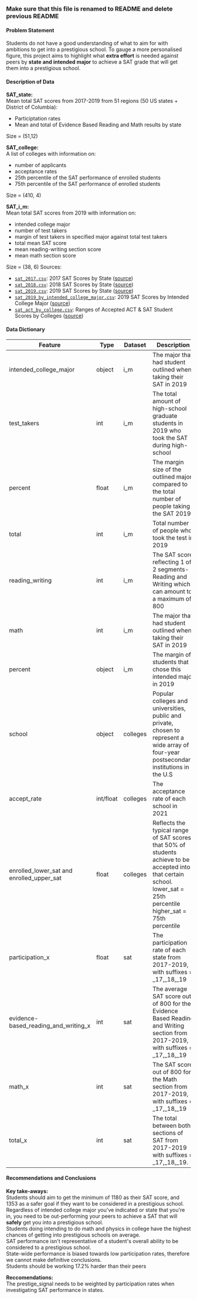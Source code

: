 ### Make sure that this file is renamed to README and delete previous README



#### Problem Statement
Students do not have a good understanding of what to aim for with ambitions to get into a prestigious school. To gauge a more personalised figure, this project aims to highlight what **extra effort** is needed against peers by **state and intended major** to achieve a SAT grade that will get them into a prestigious school.


#### Description of Data
**SAT_state:** <br>
Mean total SAT scores from 2017-2019 from 51 regions (50 US states + District of Columbia):
- Participtation rates
- Mean and total of Evidence Based Reading and Math results by state

Size = (51,12)

**SAT_college:** <br>
A list of colleges with information on:
- number of applicants
- acceptance rates
- 25th percentile of the SAT performance of enrolled students
- 75th percentile of the SAT performance of enrolled students

Size = (410, 4)


**SAT_i_m:** <br>
Mean total SAT scores from 2019  with information on:
- intended college major
- number of test takers
- margin of test takers in specified major against total test takers
- total mean SAT score
- mean reading-writing section score
- mean math section score

Size = (38, 6)
Sources:
* [`sat_2017.csv`](./data/sat_2017.csv): 2017 SAT Scores by State ([source](https://blog.collegevine.com/here-are-the-average-sat-scores-by-state/))
* [`sat_2018.csv`](./data/sat_2018.csv): 2018 SAT Scores by State ([source](https://blog.collegevine.com/here-are-the-average-sat-scores-by-state/))
* [`sat_2019.csv`](./data/sat_2019.csv): 2019 SAT Scores by State ([source](https://blog.prepscholar.com/average-sat-scores-by-state-most-recent))
* [`sat_2019_by_intended_college_major.csv`](./data/sat_2019_by_intended_college_major.csv): 2019 SAT Scores by Intended College Major ([source](https://reports.collegeboard.org/pdf/2019-total-group-sat-suite-assessments-annual-report.pdf))
* [`sat_act_by_college.csv`](./data/sat_act_by_college.csv): Ranges of Accepted ACT & SAT Student Scores by Colleges ([source](https://www.compassprep.com/college-profiles/))



#### Data Dictionary

|Feature|Type|Dataset|Description|
|---|---|---|---|
|intended_college_major|object|i_m|The major that had student outlined when taking their SAT in 2019|
|test_takers|int|i_m|The total amount of high-school graduate students in 2019 who took the SAT during high-school|
|percent|float|i_m|The margin size of the outlined major compared to the total number of people taking the SAT 2019|
|total|int|i_m|Total number of people who took the test in 2019|
|reading_writing|int|i_m|The SAT score reflecting 1 of 2 segments- Reading and Writing which can amount to a maximum of 800|
|math|int|i_m|The major that had student outlined when taking their SAT in 2019|
|percent|object|i_m|The margin of students that chose this intended major in 2019|
|school|object|colleges|Popular colleges and universities, public and private, chosen to represent a wide array of four-year postsecondary institutions in the U.S|
|accept_rate|int/float|colleges|The acceptance rate of each school in 2021|
|enrolled_lower_sat and enrolled_upper_sat|float|colleges|Reflects the typical range of SAT scores that 50% of students achieve to be accepted into that certain school. <br> lower_sat = 25th percentile <br> higher_sat = 75th percentile|
|participation_x|float|sat|The participation rate of each state from 2017-2019, with suffixes = _17,_18,_19|
|evidence-based_reading_and_writing_x|int|sat|The average SAT score out of 800 for the Evidence Based Reading and Writing section from 2017-2019, with suffixes = _17,_18,_19|
|math_x|int|sat|The SAT score out of 800 for the Math section from 2017-2019, with suffixes = _17,_18,_19|
|total_x|int|sat|The total between both sections of SAT from 2017-2019 with suffixes = _17,_18,_19.|


#### Recommendations and Conclusions
**Key take-aways:**<br>
Students should aim to get the minimum of 1180 as their SAT score, and 1353 as a safer goal if they want to be considered in a prestigious school. <br> Regardless of intended college major you've indicated or state that you're in, you need to be out-performing your peers to achieve a SAT that will **safely** get you into a prestigious school. <br> Students doing intending to do math and physics in college have the highest chances of getting into prestigious schools on average. <br>SAT performance isn't representative of a student's overall ability to be considered to a prestigious school. <br> State-wide performance is biased towards low participation rates, therefore we cannot make definitive conclusions. <br> Students should be working 17.2% harder than their peers


**Reccomendations:**<br> The prestige_signal needs to be weighted by participation rates when investigating SAT performance in states.
